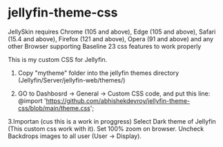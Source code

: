 # jellyfin-theme-css
JellySkin requires Chrome (105 and above), Edge (105 and above), Safari (15.4 and above), Firefox (121 and above), Opera (91 and above) and any other Browser supporting Baseline 23 css features to work properly

This is my custom CSS for Jellyfin.

1. Copy "mytheme" folder into the jellyfin themes directory (Jellyfin/Server/jellyfin-web/themes/)

2. GO to Dashbosrd -> General -> Custom CSS code, and put this line: @import 'https://github.com/abhishekdeyroy/jellyfin-theme-css/blob/main/theme.css';

3.Importan (cus this is a work in proggress)
Select Dark theme of Jellyfin (This custom css work with it).
Set 100% zoom on browser.
Uncheck Backdrops images to all user (User -> Display).


